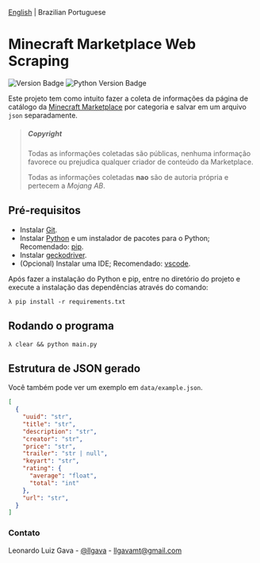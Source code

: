 [English](../README.md) | Brazilian Portuguese

# Minecraft Marketplace Web Scraping
![Version Badge](https://img.shields.io/badge/Version-beta--1.0.1-orange?style=flat-square)
![Python Version Badge](https://img.shields.io/badge/3.8.6-blue?style=flat-square&logo=python&logoColor=white)

Este projeto tem como intuito fazer a coleta de informações da página de catálogo da [Minecraft Marketplace](https://www.minecraft.net/en-us/catalog) por categoria e salvar em um arquivo `json` separadamente.

> ##### Copyright
>
> Todas as informações coletadas são públicas, nenhuma informação favorece ou prejudica qualquer criador de conteúdo da Marketplace.
>
> Todas as informações coletadas **nao** são de autoria própria e pertecem a *Mojang AB*.

## Pré-requisitos

  * Instalar [Git](https://git-scm.com).
  * Instalar [Python](https://www.python.org/downloads/) e um instalador de pacotes para o Python; Recomendado: [pip](https://pypi.org/project/pip/).
  * Instalar [geckodriver](https://github.com/mozilla/geckodriver/releases).
  * (Opcional) Instalar uma IDE; Recomendado: [vscode](https://code.visualstudio.com).

Após fazer a instalação do Python e pip, entre no diretório do projeto e execute a instalação das dependências através do comando:

```shell
λ pip install -r requirements.txt
```

## Rodando o programa

```shell
λ clear && python main.py
```

## Estrutura de JSON gerado
Você também pode ver um exemplo em `data/example.json`.

```json
[
  {
    "uuid": "str",
    "title": "str",
    "description": "str",
    "creator": "str",
    "price": "str",
    "trailer": "str | null",
    "keyart": "str",
    "rating": {
      "average": "float",
      "total": "int"
    },
    "url": "str",
  }
]
```

### Contato

Leonardo Luiz Gava - [@llgava](https://twitter.com/llgava "Leonardo Luiz Gava • Twitter") - <llgavamt@gmail.com>
